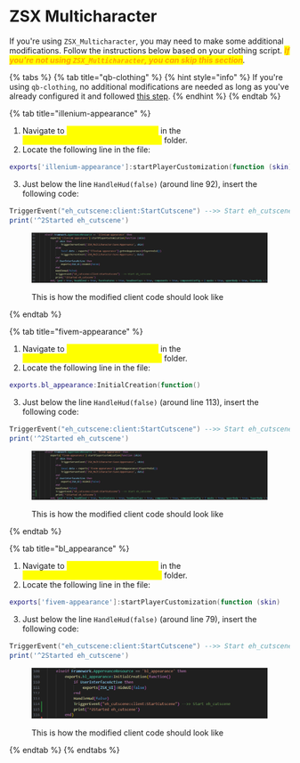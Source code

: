 # ZSX Multicharacter

If you're using `ZSX_Multicharacter`, you may need to make some additional modifications. Follow the instructions below based on your clothing script. _<mark style="color:orange;">**If you're not using**</mark><mark style="color:orange;">**&#x20;**</mark><mark style="color:orange;">**`ZSX_Multicharacter`**</mark><mark style="color:orange;">**, you can skip this section**</mark>._

{% tabs %}
{% tab title="qb-clothing" %}
{% hint style="info" %}
If you're using `qb-clothing`, no additional modifications are needed as long as you've already configured it and followed [this step](../../../codekit/configuration/clothing.md#qb-clothing).
{% endhint %}
{% endtab %}

{% tab title="illenium-appearance" %}
1. Navigate to <mark style="color:yellow;">`framework_functions.lua`</mark> in the <mark style="color:yellow;">`ZSX_Multicharacter/client/framework`</mark> folder.
2. Locate the following line in the file:

```lua
exports['illenium-appearance']:startPlayerCustomization(function (skin)
```

3. Just below the line `HandleHud(false)` (around line 92), insert the following code:

```lua
TriggerEvent("eh_cutscene:client:StartCutscene") -->> Start eh_cutscene
print('^2Started eh_cutscene')
```

<figure><img src="../../../../.gitbook/assets/image (2) (1).png" alt=""><figcaption><p>This is how the modified client code should look like</p></figcaption></figure>
{% endtab %}

{% tab title="fivem-appearance" %}
1. Navigate to <mark style="color:yellow;">`framework_functions.lua`</mark> in the <mark style="color:yellow;">`ZSX_Multicharacter/client/framework`</mark> folder.
2. Locate the following line in the file:

```lua
exports.bl_appearance:InitialCreation(function()
```

3. Just below the line `HandleHud(false)` (around line 113), insert the following code:

```lua
TriggerEvent("eh_cutscene:client:StartCutscene") -->> Start eh_cutscene
print('^2Started eh_cutscene')
```

<figure><img src="../../../../.gitbook/assets/image (3).png" alt=""><figcaption><p>This is how the modified client code should look like</p></figcaption></figure>
{% endtab %}

{% tab title="bl_appearance" %}
1. Navigate to <mark style="color:yellow;">`framework_functions.lua`</mark> in the <mark style="color:yellow;">`ZSX_Multicharacter/client/framework`</mark> folder.
2. Locate the following line in the file:

```lua
exports['fivem-appearance']:startPlayerCustomization(function (skin)
```

3. Just below the line `HandleHud(false)` (around line 79), insert the following code:

```lua
TriggerEvent("eh_cutscene:client:StartCutscene") -->> Start eh_cutscene
print('^2Started eh_cutscene')
```

<figure><img src="../../../../.gitbook/assets/image (1) (1) (1).png" alt=""><figcaption><p>This is how the modified client code should look like</p></figcaption></figure>
{% endtab %}
{% endtabs %}

